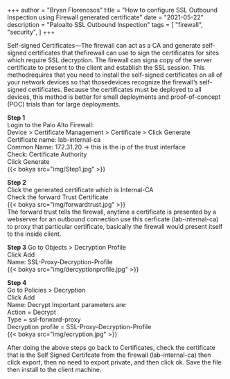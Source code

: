+++
author = "Bryan Florenosos"
title = "How to configure SSL Outbound Inspection using Firewall generated certificate"
date = "2021-05-22"
description = "Paloalto SSL Outbound Inspection"
tags = [
    "firewall",
    "security",
]
+++

Self-signed Certificates—The firewall can act as a CA and generate self-signed certificates that thefirewall can use to sign the certificates for sites which require SSL decryption. The firewall can signa copy of the server certificate to present to the client and establish the SSL session. This methodrequires that you need to install the self-signed certificates on all of your network devices so that thosedevices recognize the firewall’s self-signed certificates. Because the certificates must be deployed to all devices, this method is better for small deployments and proof-of-concept (POC) trials than for large deployments.  

**Step 1**  
Login to the Palo Alto Firewall:  
Device > Certificate Management > Certificate > Click Generate  
Certificate name: lab-internal-ca    
Common Name: 172.31.20 -> this is the ip of the trust interface  
Check: Certificate Authority  
Click Generate  
{{< bokya src="img/Step1.jpg" >}}  


**Step 2**  
Click the generated certificate which is Internal-CA  
Check the forward Trust Certificate  
{{< bokya src="img/forwardtrust.jpg" >}}  
The forward trust tells the firewall, anytime a certificate is presented by a webserver for an outbound connection use this cerficate (lab-internal-ca) to proxy that particular certificate, basically the firewall would present itself to the inside client.  

**Step 3**
Go to Objects > Decryption Profile  
Click Add  
Name: SSL-Proxy-Decryption-Profile  
{{< bokya src="img/dercyptionprofile.jpg" >}}  

**Step 4**  
Go to Policies > Decryption  
Click Add  
Name: Decrypt
Important parameters are:  
Action = Decrypt  
Type = ssl-forward-proxy  
Decryption profile = SSL-Proxy-Decryption-Profile  
{{< bokya src="img/ecryption.jpg" >}}  


After doing the above steps go back to Certificates, check the certificate that is the Self Signed Certifcate from the firewall (lab-internal-ca) then click export, then no need to export private, and then click ok. Save the file then install to the client machine.  